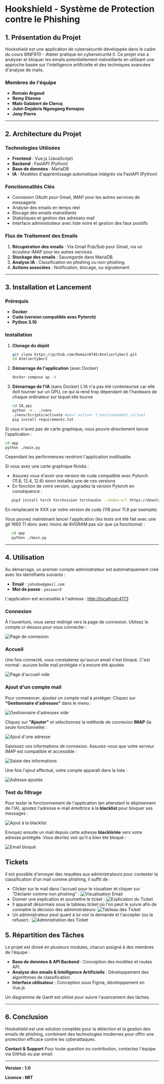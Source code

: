 # Hookshield - Système de Protection contre le Phishing

## 1. Présentation du Projet

Hookshield est une application de cybersécurité développée dans le cadre du cours 8INF970 - Atelier pratique en cybersécurité II. Ce projet vise à analyser et bloquer les emails potentiellement malveillants en utilisant une approche basée sur l'intelligence artificielle et des techniques avancées d'analyse de mails.

### Membres de l'équipe
- **Romain Argaud**
- **Remy Etienne**
- **Malo Galabert de Clercq**
- **Julot-Dejabris Ngongang Kemajou**
- **Jony Pierre**

---

## 2. Architecture du Projet

### Technologies Utilisées
- **Frontend** : Vue.js (JavaScript)
- **Backend** : FastAPI (Python)
- **Base de données** : MariaDB
- **IA** : Modèles d'apprentissage automatique intégrés via FastAPI (Python)

### Fonctionnalités Clés
- Connexion OAuth pour Gmail, IMAP pour les autres services de messagerie
- Analyse des emails en temps réel
- Blocage des emails malveillants
- Statistiques et gestion des adresses mail
- Interface administrateur avec liste noire et gestion des faux positifs

### Flux de Traitement des Emails
1. **Récupération des emails** : Via Gmail Pub/Sub pour Gmail, via un écouteur IMAP pour les autres services.
2. **Stockage des emails** : Sauvegarde dans MariaDB.
3. **Analyse IA** : Classification en phishing ou non-phishing.
4. **Actions associées** : Notification, blocage, ou signalement.

---

## 3. Installation et Lancement

### Prérequis
- **Docker**
- **Cuda (version compatible avec Pytorch)**
- **Python 3.10**

### Installation
1. **Clonage du dépôt**
   ```sh
   git clone https://github.com/Romain9745/AtelierCyber2.git
   cd AtelierCyber2
   ```
2. **Démarrage de l'application** (avec Docker)
   ```sh
   docker-compose up -d
   ```
3. **Démarrage de l'IA** (sans Docker)
L'IA n'a pas été conteneurisé car elle doit tourner sur un GPU, ce qui la rend trop dépendant de l'hardware de chaque ordinateur sur lequel elle tourne
   ```sh
   cd IA_api
   python -m . ./venv
   ./venv/Scripts/activate #pour activer l'environnement virtuel
   pip install requirements.txt
   ```
Si vous n'avez pas de carte graphique, vous pouvre directement lancer l'application :
   ```sh
   cd app
   python ./main.py
   ```
Cependant les performences rendront l'application inutilisable.

Si vous avez une carte graphique Nvidia :
- Assurez vous d'avoir une version de cuda compatible avec Pytorch (11.8, 12.4, 12.6) sinon installez une de ces versions
- En fonction de votre version, upgradez la version Pytorch en conséquence :
```sh
   pip3 install torch torchvision torchaudio --index-url https://download.pytorch.org/whl/cuXXX
   ```
En remplacant le XXX car votre version de cuda (118 pour 11.8 par exemple).

Vous pouvez maintenant lancer l'application (les tests ont été fait avec une gti 1660 TI donc avec moins de 6VGRAM pas sûr que ça fonctionne) :
```sh
   cd app
   python ./main.py
   ```





---

## 4. Utilisation

Au démarrage, un premier compte administrateur est automatiquement créé avec les identifiants suivants :  
- **Email** : `johndoe@gmail.com`  
- **Mot de passe** : `password`  

L'application est accessible à l'adresse : [http://localhost:4173](http://localhost:4173)  

### Connexion  

À l'ouverture, vous serez redirigé vers la page de connexion. Utilisez le compte ci-dessus pour vous connecter :  

![Page de connexion](ImageforReadme/Connexion.png)  

### Accueil  

Une fois connecté, vous constaterez qu'aucun email n'est bloqué. C'est normal : aucune boîte mail protégée n'a encore été ajoutée.  

![Page d'accueil vide](ImageforReadme/EmptyAccueil.png)  

### Ajout d'un compte mail  

Pour commencer, ajoutez un compte mail à protéger. Cliquez sur **"Gestionnaire d'adresses"** dans le menu :  

![Gestionnaire d'adresses vide](ImageforReadme/EmptyMailManager.png)  

Cliquez sur **"Ajouter"** et sélectionnez la méthode de connexion **IMAP** (la seule fonctionnelle) :  

![Ajout d'une adresse](ImageforReadme/MailManagerModal.png)  

Saisissez vos informations de connexion. Assurez-vous que votre serveur IMAP est compatible et accessible :  

![Saisie des informations](ImageforReadme/SaveMail.png)  

Une fois l'ajout effectué, votre compte apparaît dans la liste :  

![Adresse ajoutée](ImageforReadme/MailAdded.png)  

### Test du filtrage  

Pour tester le fonctionnement de l'application (en attendant le déploiement de l'IA), ajoutez l'adresse e-mail émettrice à la **blacklist** pour bloquer ses messages :  

![Ajout à la blacklist](ImageforReadme/Blacklist.png)  

Envoyez ensuite un mail depuis cette adresse **blacklistée** vers votre adresse protégée. Vous devriez voir qu'il a bien été bloqué :  

![Email bloqué](ImageforReadme/Blockedmail.png)

## Tickets

Il est possible d'envoyer des requêtes aux administrateurs pour contester la classification d'un mail comme phishing, il suffit de :
- Clicker sur le mail dans l'accueil pour le visualiser et cliquer sur "Déclarer comme non phishing" :
![Visualisation Email](ImageforReadme/CreationTicket.png)
- Donner une explication et soumettre le ticket :
![Explication du Ticket](ImageforReadme/ExplicationTicket.png)
- Il apparaît désormais sous le tableau ticket où l'on peut le suivre afin de connaitre la décision des administrateurs:
![Tableau des Ticket](ImageforReadme/TabTicket.png)
- Un administrateur peut quant à lui voir la demande et l'accepter (ou la refuser) :
![Administration des Ticket](ImageforReadme/AdminTicket.png)



## 5. Répartition des Tâches
Le projet est divisé en plusieurs modules, chacun assigné à des membres de l'équipe :

- **Base de données & API Backend** : Conception des modèles et routes API.
- **Analyse des emails & Intelligence Artificielle** : Développement des algorithmes de classification.
- **Interface utilisateur** : Conception sous Figma, développement en Vue.js.

Un diagramme de Gantt est utilisé pour suivre l'avancement des tâches.

---

## 6. Conclusion
Hookshield est une solution complète pour la détection et la gestion des emails de phishing, combinant des technologies modernes pour offrir une protection efficace contre les cyberattaques.

**Contact & Support**
Pour toute question ou contribution, contactez l'équipe via GitHub ou par email.

---

**Version : 1.0**

**Licence : MIT**


